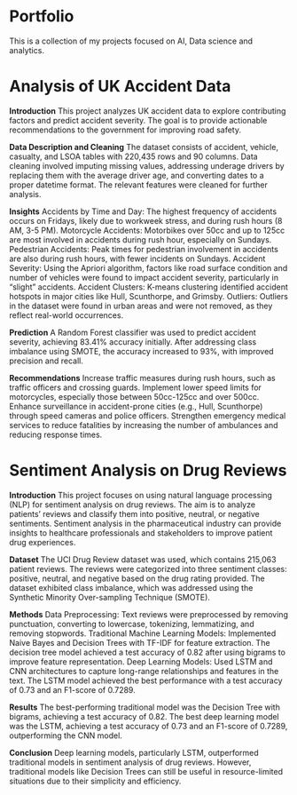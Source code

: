 # Portfolio
This is a collection of my projects focused on AI, Data science and analytics.

# Analysis of UK Accident Data
**Introduction**
This project analyzes UK accident data to explore contributing factors and predict accident severity. The goal is to provide actionable recommendations to the government for improving road safety.

**Data Description and Cleaning**
The dataset consists of accident, vehicle, casualty, and LSOA tables with 220,435 rows and 90 columns. Data cleaning involved imputing missing values, addressing underage drivers by replacing them with the average driver age, and converting dates to a proper datetime format. The relevant features were cleaned for further analysis.

**Insights**
Accidents by Time and Day: The highest frequency of accidents occurs on Fridays, likely due to workweek stress, and during rush hours (8 AM, 3-5 PM).
Motorcycle Accidents: Motorbikes over 50cc and up to 125cc are most involved in accidents during rush hour, especially on Sundays.
Pedestrian Accidents: Peak times for pedestrian involvement in accidents are also during rush hours, with fewer incidents on Sundays.
Accident Severity: Using the Apriori algorithm, factors like road surface condition and number of vehicles were found to impact accident severity, particularly in “slight” accidents.
Accident Clusters: K-means clustering identified accident hotspots in major cities like Hull, Scunthorpe, and Grimsby.
Outliers: Outliers in the dataset were found in urban areas and were not removed, as they reflect real-world occurrences.

**Prediction**
A Random Forest classifier was used to predict accident severity, achieving 83.41% accuracy initially. After addressing class imbalance using SMOTE, the accuracy increased to 93%, with improved precision and recall.

**Recommendations**
Increase traffic measures during rush hours, such as traffic officers and crossing guards.
Implement lower speed limits for motorcycles, especially those between 50cc-125cc and over 500cc.
Enhance surveillance in accident-prone cities (e.g., Hull, Scunthorpe) through speed cameras and police officers.
Strengthen emergency medical services to reduce fatalities by increasing the number of ambulances and reducing response times.


# Sentiment Analysis on Drug Reviews
**Introduction**
This project focuses on using natural language processing (NLP) for sentiment analysis on drug reviews. The aim is to analyze patients’ reviews and classify them into positive, neutral, or negative sentiments. Sentiment analysis in the pharmaceutical industry can provide insights to healthcare professionals and stakeholders to improve patient drug experiences.

**Dataset**
The UCI Drug Review dataset was used, which contains 215,063 patient reviews. The reviews were categorized into three sentiment classes: positive, neutral, and negative based on the drug rating provided. The dataset exhibited class imbalance, which was addressed using the Synthetic Minority Over-sampling Technique (SMOTE).

**Methods**
Data Preprocessing: Text reviews were preprocessed by removing punctuation, converting to lowercase, tokenizing, lemmatizing, and removing stopwords.
Traditional Machine Learning Models: Implemented Naive Bayes and Decision Trees with TF-IDF for feature extraction. The decision tree model achieved a test accuracy of 0.82 after using bigrams to improve feature representation.
Deep Learning Models: Used LSTM and CNN architectures to capture long-range relationships and features in the text. The LSTM model achieved the best performance with a test accuracy of 0.73 and an F1-score of 0.7289.

**Results**
The best-performing traditional model was the Decision Tree with bigrams, achieving a test accuracy of 0.82.
The best deep learning model was the LSTM, achieving a test accuracy of 0.73 and an F1-score of 0.7289, outperforming the CNN model.

**Conclusion**
Deep learning models, particularly LSTM, outperformed traditional models in sentiment analysis of drug reviews. However, traditional models like Decision Trees can still be useful in resource-limited situations due to their simplicity and efficiency.

